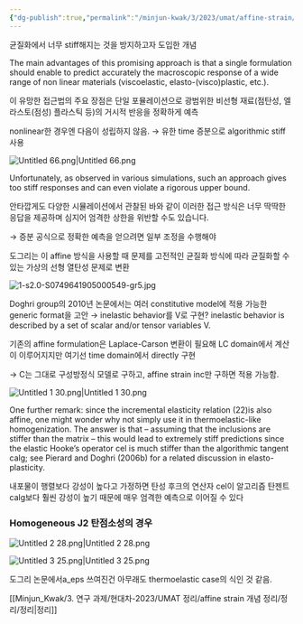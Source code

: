 ```yaml
---
{"dg-publish":true,"permalink":"/minjun-kwak/3/2023/umat/affine-strain/affine-strain/"}
---
```


균질화에서 너무 stiff해지는 것을 방지하고자 도입한 개념

The main advantages of this promising approach is that a single formulation should enable to predict accurately the macroscopic response of a wide range of non linear materials (viscoelastic, elasto-(visco)plastic, etc.).

이 유망한 접근법의 주요 장점은 단일 포뮬레이션으로 광범위한 비선형 재료(점탄성, 엘라스토(점성) 플라스틱 등)의 거시적 반응을 정확하게 예측

  

nonlinear한 경우엔 다음이 성립하지 않음. → 유한 time 증분으로 algorithmic stiff 사용

![Untitled 66.png|Untitled 66.png](/img/user/Minjun_Kwak/Notion%20images/Untitled%2066.png)

Unfortunately, as observed in various simulations, such an approach gives too stiff responses and can even violate a rigorous upper bound.

안타깝게도 다양한 시뮬레이션에서 관찰된 바와 같이 이러한 접근 방식은 너무 딱딱한 응답을 제공하며 심지어 엄격한 상한을 위반할 수도 있습니다.

→ 증분 공식으로 정확한 예측을 얻으려면 일부 조정을 수행해야

도그리는 이 affine 방식을 사용할 때 문제를 고전적인 균질화 방식에 따라 균질화할 수 있는 가상의 선형 열탄성 문제로 변환

![1-s2.0-S0749641905000549-gr5.jpg](/img/user/Minjun_Kwak/Notion%20images/1-s2.0-S0749641905000549-gr5.jpg)

  

  

Doghri group의 2010년 논문에서는 여러 constitutive model에 적용 가능한 generic format을 고안 → inelastic behavior를 V로 구현? inelastic behavior is described by a set of scalar and/or tensor variables V.

기존의 affine formulation은 Laplace-Carson 변환이 필요해 LC domain에서 계산이 이루어지지만 여기선 time domain에서 directly 구현

→ C는 그대로 구성방정식 모델로 구하고, affine strain inc만 구하면 적용 가능함.

![Untitled 1 30.png|Untitled 1 30.png](/img/user/Minjun_Kwak/Notion%20images/Untitled%201%2030.png)

One further remark: since the incremental elasticity relation (22)is also affine, one might wonder why not simply use it in thermoelastic-like homogenization. The answer is that – assuming that the inclusions are stiffer than the matrix – this would lead to extremely stiff predictions since the elastic Hooke’s operator cel is much stiffer than the algorithmic tangent calg; see Pierard and Doghri (2006b) for a related discussion in elasto-plasticity.

내포물이 행렬보다 강성이 높다고 가정하면 탄성 후크의 연산자 cel이 알고리즘 탄젠트 calg보다 훨씬 강성이 높기 때문에 매우 엄격한 예측으로 이어질 수 있다

  

### Homogeneous J2 탄점소성의 경우

![Untitled 2 28.png|Untitled 2 28.png](/img/user/Minjun_Kwak/Notion%20images/Untitled%202%2028.png)

![Untitled 3 25.png|Untitled 3 25.png](/img/user/Minjun_Kwak/Notion%20images/Untitled%203%2025.png)

  

  

도그리 논문에서a_eps 쓰여진건 아무래도 thermoelastic case의 식인 것 같음.

  

[[Minjun_Kwak/3. 연구 과제/현대차-2023/UMAT 정리/affine strain 개념 정리/정리/정리\|정리]]